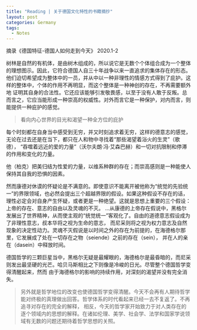 ```yaml
---
title: "Reading | 关于德国文化特性的书籍摘抄"
layout: post
categories: Germany
tags:
  - Notes
---
```

摘录《德国特征-德国人如何走到今天》
2020.1-2

树林是自然的有机体，是由树木组成的，所以说它是无数个个体组合成为一个整体的理想图示。因此，它符合德国人自三十年战争以来一直追求的集体存在的形态。
他们迫切希望成为整体中的一员，并从中以一种非理性的情感方式得到了庇护。这样的整体中，个体的作用不再明显，而这个整体是一种神创的存在，不再需要额外地
证明其自身的合法性。它还应该能够引发敬畏感，以至于没有人敢于反叛。总而言之，它应当能形成一种崇高的权威性。对外而言它是一种保护，对内而言，则能提供一种庇护的感觉。

<!-- more -->
> 看向内心世界的目光和渴望一种全方位的庇护

每个时刻都在自身当中感受到无穷，并又时刻追求着无穷，这样的德意志的感觉，无论在过去还是在当下，都只在人和物中寻找着“那些渴望着浴火的生灵”（歌德），
“吞噬着远近的爱的力量”（沃尔夫朗·冯·艾森巴赫）和一切对抗限制和停滞的作用和变化的力量。

他（柏克）把美归结为性爱的力量，以维系种群的存在；而崇高感则是一种能使人保持其自我的恐惧的因素。

然而康德对休谟的怀疑论是不满意的。即使意识不能离开被他称为“统觉的先验统一”的界限领域，也必然会提出三个超越界限的假设。如果这种假设不存在的话，
理性必定会对自身产生怀疑，或者更是一种绝望。这就是思想上重要的三个假设：上帝的存在、意志的自由以及灵魂的不灭。
...从康德的上帝存在假说中，黑格尔发展出了世界精神，从而使主观的“统觉统一”客观化了。自由的道德意志假设成为了非理性意志，叔本华将之视为生命的意志，
而尼采则将之视为权力意志及自然现象的决定性动力。灵魂不灭假说是以时间之外的存在为前提的，在海德格尔那里，它发展成了处在一切存在之物（seiende）之前的存在（sein），
并在人的亲在（dasein）中释放时间。

德国哲学的三颗巨星当中，黑格尔无疑是最耀眼的，海德格尔是最昏暗的，而尼采则发出最坚硬的光芒。哈贝马斯相比之下则像是冷峻的日光。尽管整个德国哲学变得清醒起来，然而
由于海德格尔的影响的持续作用，对深刻的渴望并没有完全消失。

> 另外就是哲学地位的改变也使德国哲学变得清醒。今天不会再有人期待哲学能对终极的真理做出回答。哲学体系的时代看起来已经一去不复返了。不再追寻对存在的完全的解释，
相反，今天的哲学家开始致力于对人类存在的逐个领域内的思想的解释。在诸如伦理、美学、社会学、法学和国家学说领域有无数的问题还期待着哲学思想的关照。
